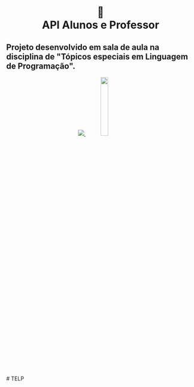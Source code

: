 <h1 align="center">
📄<br>API Alunos e Professor
</h1>

Projeto desenvolvido em sala de aula na disciplina de "Tópicos especiais em Linguagem de Programação". 
--
<p align="center" width="100%">
    <a target="_blank" href="https://www.ifms.edu.br/campi/campus-corumba/cursos/graduacao/analise-e-desenvolvimento-de-sistemas"> <img src="https://user-images.githubusercontent.com/38086013/225340475-da5d1279-be4d-43b6-9f12-c698198f300a.png"> <img width="20%" src="https://user-images.githubusercontent.com/38086013/225745238-29246574-2559-4c7e-a357-e578116b42fe.jpg"></a>
</p>
# TELP
